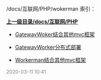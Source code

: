 /docs/互联网/PHP/wokerman 索引：


**[上一级目录/docs/互联网/PHP](/docs/互联网/PHP/index.md)**

- [GatewayWoker结合其他mvc框架](/docs/互联网/PHP/wokerman/GatewayWoker结合其他mvc框架.md)

- [GatewayWorker分布式部署](/docs/互联网/PHP/wokerman/GatewayWorker分布式部署.md)

- [Workerman结合其他mvc框架](/docs/互联网/PHP/wokerman/Workerman结合其他mvc框架.md)


<font size=2 color='grey'> 2020-03-11 10:41 </font>